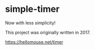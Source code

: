 # simple-timer

Now with less simplicity!

This project was originally written in 2017.

<https://hellomouse.net/timer>
